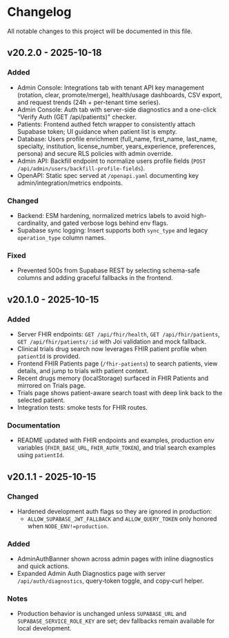# Changelog

All notable changes to this project will be documented in this file.

## v20.2.0 - 2025-10-18

### Added
- Admin Console: Integrations tab with tenant API key management (rotation, clear, promote/merge), health/usage dashboards, CSV export, and request trends (24h + per-tenant time series).
- Admin Console: Auth tab with server-side diagnostics and a one-click "Verify Auth (GET /api/patients)" checker.
- Patients: Frontend authed fetch wrapper to consistently attach Supabase token; UI guidance when patient list is empty.
- Database: Users profile enrichment (full_name, first_name, last_name, specialty, institution, license_number, years_experience, preferences, persona) and secure RLS policies with admin override.
- Admin API: Backfill endpoint to normalize users profile fields (`POST /api/admin/users/backfill-profile-fields`).
- OpenAPI: Static spec served at `/openapi.yaml` documenting key admin/integration/metrics endpoints.

### Changed
- Backend: ESM hardening, normalized metrics labels to avoid high-cardinality, and gated verbose logs behind env flags.
- Supabase sync logging: Insert supports both `sync_type` and legacy `operation_type` column names.

### Fixed
- Prevented 500s from Supabase REST by selecting schema-safe columns and adding graceful fallbacks in the frontend.

## v20.1.0 - 2025-10-15

### Added
- Server FHIR endpoints: `GET /api/fhir/health`, `GET /api/fhir/patients`, `GET /api/fhir/patients/:id` with Joi validation and mock fallback.
- Clinical trials drug search now leverages FHIR patient profile when `patientId` is provided.
- Frontend FHIR Patients page (`/fhir-patients`) to search patients, view details, and jump to trials with patient context.
- Recent drugs memory (localStorage) surfaced in FHIR Patients and mirrored on Trials page.
- Trials page shows patient-aware search toast with deep link back to the selected patient.
- Integration tests: smoke tests for FHIR routes.

### Documentation
- README updated with FHIR endpoints and examples, production env variables (`FHIR_BASE_URL`, `FHIR_AUTH_TOKEN`), and trial search examples using `patientId`.
## v20.1.1 - 2025-10-15

### Changed
- Hardened development auth flags so they are ignored in production:
  - `ALLOW_SUPABASE_JWT_FALLBACK` and `ALLOW_QUERY_TOKEN` only honored when `NODE_ENV!=production`.

### Added
- AdminAuthBanner shown across admin pages with inline diagnostics and quick actions.
- Expanded Admin Auth Diagnostics page with server `/api/auth/diagnostics`, query‑token toggle, and copy‑curl helper.

### Notes
- Production behavior is unchanged unless `SUPABASE_URL` and `SUPABASE_SERVICE_ROLE_KEY` are set; dev fallbacks remain available for local development.
